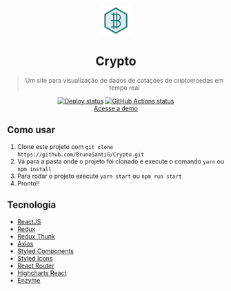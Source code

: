 <p align="center">
<img width="70px" height="70px" alt="logo" src="https://github.com/BrunoSantiG/Crypto/blob/main/src/assets/img/logo.png">
</p>
<h1 align="center">Crypto</h1>

<blockquote align="center">Um site para visualização de dados de cotações de criptomoedas em tempo real</blockquote>

<p align="center">
  <a href="https://crypto-brsanti.netlify.app"><img alt="Deploy status" src="https://api.netlify.com/api/v1/badges/bc310202-a43c-4ece-af7b-072d5ce75969/deploy-status"></a>
  <a href="https://github.com/BrunoSantiG/Crypto"><img alt="GitHub Actions status" src="https://github.com/BrunoSantiG/Crypto/workflows/Build/badge.svg"></a>
  <br/>
  <a href="https://crypto-brsanti.netlify.app">Acesse a demo</a>
</p>

## Como usar

1.  Clone este projeto com `git clone https://github.com/BrunoSantiG/Crypto.git`
2.  Vá para a pasta onde o projeto foi clonado e execute o comando `yarn` ou `npm install`
3.  Para rodar o projeto execute `yarn start` ou `npm run start`
4.  Pronto!!

## Tecnologia

-   [ReactJS](https://pt-br.reactjs.org)
-   [Redux](https://redux.js.org)
-   [Redux Thunk](https://github.com/reduxjs/redux-thunk)
-   [Axios](https://github.com/axios/axios)
-   [Styled Components](https://styled-components.com)
-   [Styled Icons](https://styled-icons.js.org)
-   [React Router](https://reactrouter.com)
-   [Highcharts React](https://github.com/highcharts/highcharts-react)
-   [Enzyme](https://github.com/enzymejs/enzyme)
